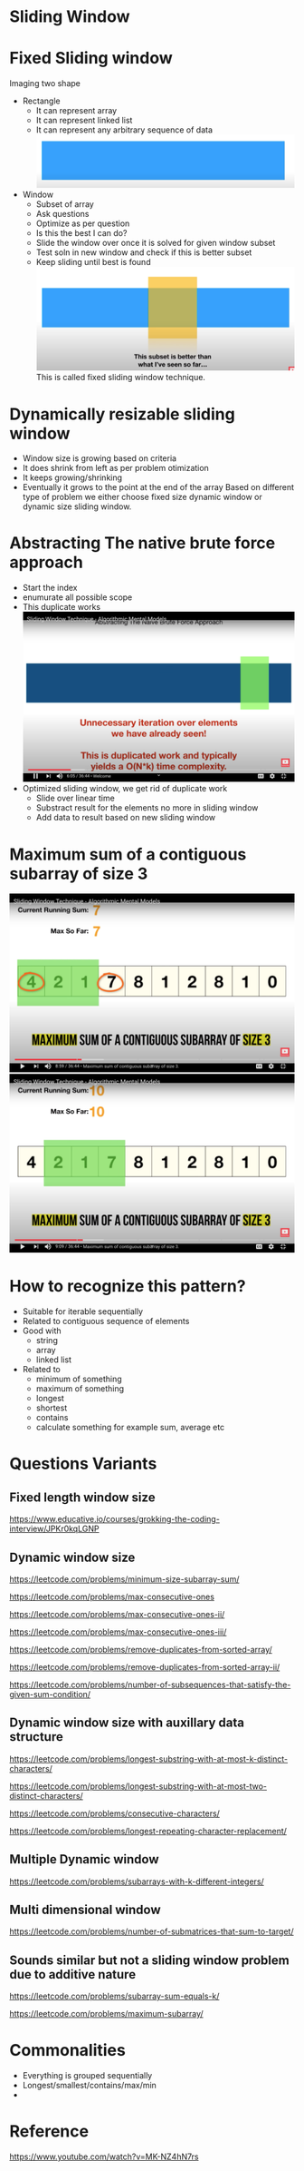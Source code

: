 # Sliding Window
# Fixed Sliding window
Imaging two shape
- Rectangle
    - It can represent array
    - It can represent linked list
    - It can represent any arbitrary sequence of data
    ![](assets/rectangle.png)
- Window
    - Subset of array
    - Ask questions
    - Optimize as per question
    - Is this the best I can do?
    - Slide the window over once it is solved for given window subset
    - Test soln in new window and check if this is better subset
    - Keep sliding until best is found
    ![](assets/sliding-window.png)
This is called fixed sliding window technique.

# Dynamically resizable sliding window
- Window size is growing based on criteria
- It does shrink from left as per problem otimization
- It keeps growing/shrinking
- Eventually it grows to the point at the end of the array
Based on different type of problem we either choose fixed size dynamic window or dynamic size sliding window.
# Abstracting The native brute force approach
- Start the index
- enumurate all possible scope
- This duplicate works
![](assets/brute-force.png)
- Optimized sliding window, we get rid of duplicate work
    - Slide over linear time
    - Substract result for the elements no more in sliding window
    - Add data to result based on new sliding window
# Maximum sum of a contiguous subarray of size 3
![](assets/maximum-subarray-1.png)
![](assets/maximum-subarray-2.png)
# How to recognize this pattern?
- Suitable for iterable sequentially
- Related to contiguous sequence of elements
- Good with
    - string
    - array
    - linked list
- Related to 
    - minimum of something
    - maximum of something
    - longest 
    - shortest
    - contains 
    - calculate something for example sum, average etc
# Questions Variants
## Fixed length window size
https://www.educative.io/courses/grokking-the-coding-interview/JPKr0kqLGNP

## Dynamic window size
https://leetcode.com/problems/minimum-size-subarray-sum/

https://leetcode.com/problems/max-consecutive-ones

https://leetcode.com/problems/max-consecutive-ones-ii/

https://leetcode.com/problems/max-consecutive-ones-iii/

https://leetcode.com/problems/remove-duplicates-from-sorted-array/

https://leetcode.com/problems/remove-duplicates-from-sorted-array-ii/

https://leetcode.com/problems/number-of-subsequences-that-satisfy-the-given-sum-condition/

## Dynamic window size with auxillary data structure
https://leetcode.com/problems/longest-substring-with-at-most-k-distinct-characters/

https://leetcode.com/problems/longest-substring-with-at-most-two-distinct-characters/

https://leetcode.com/problems/consecutive-characters/

https://leetcode.com/problems/longest-repeating-character-replacement/

## Multiple Dynamic window
https://leetcode.com/problems/subarrays-with-k-different-integers/

## Multi dimensional window
https://leetcode.com/problems/number-of-submatrices-that-sum-to-target/

## Sounds similar but not a sliding window problem due to additive nature
https://leetcode.com/problems/subarray-sum-equals-k/

https://leetcode.com/problems/maximum-subarray/

# Commonalities 
- Everything is grouped sequentially
- Longest/smallest/contains/max/min
- 

# Reference 
https://www.youtube.com/watch?v=MK-NZ4hN7rs